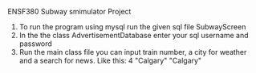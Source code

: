 ENSF380 Subway smimulator Project

1. To run the program using mysql run the given sql file SubwayScreen
2. In the the class AdvertisementDatabase enter your sql username and password
3. Run the main class file you can input train number, a city for weather and a search for news. Like this: 4 "Calgary" "Calgary" 
